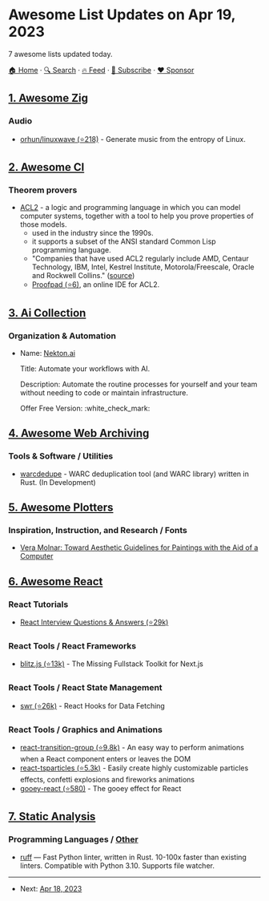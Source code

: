 # Awesome List Updates on Apr 19, 2023

7 awesome lists updated today.

[🏠 Home](/README.md) · [🔍 Search](https://www.trackawesomelist.com/search/) · [🔥 Feed](https://www.trackawesomelist.com/rss.xml) · [📮 Subscribe](https://trackawesomelist.us17.list-manage.com/subscribe?u=d2f0117aa829c83a63ec63c2f&id=36a103854c) · [❤️  Sponsor](https://github.com/sponsors/theowenyoung)



## [1. Awesome Zig](/content/catdevnull/awesome-zig/README.md)

### Audio

*   [orhun/linuxwave (⭐218)](https://github.com/orhun/linuxwave) - Generate music from the entropy of Linux.

## [2. Awesome Cl](/content/CodyReichert/awesome-cl/README.md)

### Theorem provers

*   [ACL2](https://www.cs.utexas.edu/users/moore/acl2/) - a logic and programming language in which you can model computer systems, together with a tool to help you prove properties of those models.
    *   used in the industry since the 1990s.
    *   it supports a subset of the ANSI standard Common Lisp programming language.
    *   "Companies that have used ACL2 regularly include AMD, Centaur Technology, IBM, Intel, Kestrel Institute, Motorola/Freescale, Oracle and Rockwell Collins." ([source](https://royalsocietypublishing.org/doi/10.1098/rsta.2015.0399))
    *   [Proofpad (⭐6)](https://github.com/calebegg/proof-pad/), an online IDE for ACL2.

## [3. Ai Collection](/content/ai-collection/ai-collection/README.md)

### Organization & Automation

- Name: [Nekton.ai](https://nekton.ai/?ref=aicollection)

  Title: Automate your workflows with AI.

  Description: Automate the routine processes for yourself and your team without needing to code or maintain infrastructure.

  Offer Free Version: :white\_check\_mark:



## [4. Awesome Web Archiving](/content/iipc/awesome-web-archiving/README.md)

### Tools & Software / Utilities

*   [warcdedupe](https://gitlab.com/taricorp/warcdedupe) - WARC deduplication tool (and WARC library) written in Rust. (In Development)

## [5. Awesome Plotters](/content/beardicus/awesome-plotters/README.md)

### Inspiration, Instruction, and Research / Fonts

*   [Vera Molnar: Toward Aesthetic Guidelines for Paintings with the Aid of a Computer](https://rednoise.org/softas/uploads/molnar.pdf)

## [6. Awesome React](/content/enaqx/awesome-react/README.md)

### React Tutorials

*   [React Interview Questions & Answers (⭐29k)](https://github.com/sudheerj/reactjs-interview-questions)

### React Tools / React Frameworks

*   [blitz.js (⭐13k)](https://github.com/blitz-js/blitz) - The Missing Fullstack Toolkit for Next.js

### React Tools / React State Management

*   [swr (⭐26k)](https://github.com/vercel/swr) - React Hooks for Data Fetching

### React Tools / Graphics and Animations

*   [react-transition-group (⭐9.8k)](https://github.com/reactjs/react-transition-group) - An easy way to perform animations when a React component enters or leaves the DOM
*   [react-tsparticles (⭐5.3k)](https://github.com/matteobruni/tsparticles/tree/main/components/react) - Easily create highly customizable particles effects, confetti explosions and fireworks animations
*   [gooey-react (⭐580)](https://github.com/luukdv/gooey-react) - The gooey effect for React

## [7. Static Analysis](/content/analysis-tools-dev/static-analysis/README.md)

### Programming Languages / [Other](#other-1)

*   [ruff](https://astral.sh/ruff) — Fast Python linter, written in Rust. 10-100x faster than existing linters. Compatible with Python 3.10. Supports file watcher.

---

- Next: [Apr 18, 2023](/content/2023/04/18/README.md)